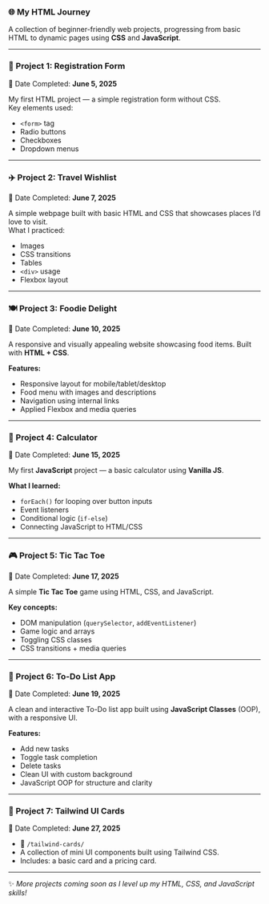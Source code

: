 ### 🌐 My HTML Journey

A collection of beginner-friendly web projects, progressing from basic HTML to dynamic pages using **CSS** and **JavaScript**.

---

### 📄 Project 1: Registration Form  
📅 Date Completed: **June 5, 2025**

My first HTML project — a simple registration form without CSS.  
Key elements used:
- `<form>` tag  
- Radio buttons  
- Checkboxes  
- Dropdown menus

---

### ✈️ Project 2: Travel Wishlist  
📅 Date Completed: **June 7, 2025**

A simple webpage built with basic HTML and CSS that showcases places I’d love to visit.  
What I practiced:
- Images  
- CSS transitions  
- Tables  
- `<div>` usage  
- Flexbox layout

---

### 🍽️ Project 3: Foodie Delight  
📅 Date Completed: **June 10, 2025**

A responsive and visually appealing website showcasing food items. Built with **HTML + CSS**.

**Features:**
- Responsive layout for mobile/tablet/desktop  
- Food menu with images and descriptions  
- Navigation using internal links  
- Applied Flexbox and media queries

---

### 🧮 Project 4: Calculator  
📅 Date Completed: **June 15, 2025**

My first **JavaScript** project — a basic calculator using **Vanilla JS**.

**What I learned:**
- `forEach()` for looping over button inputs  
- Event listeners  
- Conditional logic (`if-else`)  
- Connecting JavaScript to HTML/CSS

---

### 🎮 Project 5: Tic Tac Toe  
📅 Date Completed: **June 17, 2025**

A simple **Tic Tac Toe** game using HTML, CSS, and JavaScript.

**Key concepts:**
- DOM manipulation (`querySelector`, `addEventListener`)  
- Game logic and arrays  
- Toggling CSS classes  
- CSS transitions + media queries

---

### 📝 Project 6: To-Do List App  
📅 Date Completed: **June 19, 2025**

A clean and interactive To-Do list app built using **JavaScript Classes** (OOP), with a responsive UI.

**Features:**
- Add new tasks  
- Toggle task completion  
- Delete tasks  
- Clean UI with custom background  
- JavaScript OOP for structure and clarity

---

### 🧩 Project 7: Tailwind UI Cards
📅 Date Completed: **June 27, 2025**
- 📁 `/tailwind-cards/`
- A collection of mini UI components built using Tailwind CSS.
- Includes: a basic card and a pricing card.

---

✨ _More projects coming soon as I level up my HTML, CSS, and JavaScript skills!_
